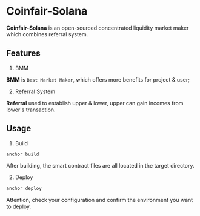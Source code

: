 # Coinfair-Solana

**Coinfair-Solana** is an open-sourced concentrated liquidity market maker which combines 
referral system.

## Features

1. BMM

**BMM** is `Best Market Maker`, which offers more benefits for project & user;

2. Referral System

**Referral** used to establish upper & lower, upper can gain incomes from lower's transaction.

## Usage

1. Build
```sh
anchor build
```
After building, the smart contract files are all located in the target directory.

2. Deploy
```sh
anchor deploy
```
Attention, check your configuration and confirm the environment you want to deploy.